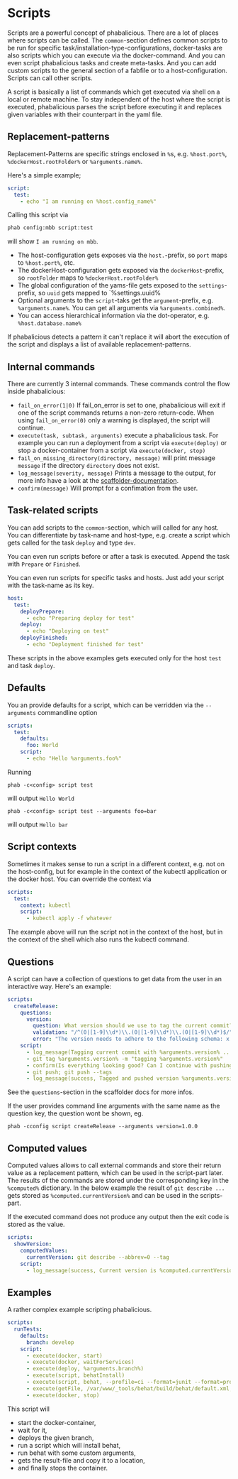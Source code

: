 # Scripts

Scripts are a powerful concept of phabalicious. There are a lot of places where scripts can be called. The `common`-section defines common scripts to be run for specific task/installation-type-configurations, docker-tasks are also scripts which you can execute via the docker-command. And you can even script phabalicious tasks and create meta-tasks. And you can add custom scripts to the general section of a fabfile or to a host-configuration. Scripts can call other scripts.

A script is basically a list of commands which get executed via shell on a local or remote machine. To stay independent of the host where the script is executed, phabalicious parses the script before executing it and replaces given variables with their counterpart in the yaml file.

## Replacement-patterns

Replacement-Patterns are specific strings enclosed in `%`s, e.g. `%host.port%`, `%dockerHost.rootFolder%` or `%arguments.name%`.

Here's a simple example;

```yaml
script:
  test:
    - echo "I am running on %host.config_name%"
```

Calling this script via

``` bash
phab config:mbb script:test
```

will show `I am running on mbb`.

* The host-configuration gets exposes via the `host.`-prefix, so `port` maps to `%host.port%`, etc.
* The dockerHost-configuration gets exposed via the `dockerHost`-prefix, so `rootFolder` maps to `%dockerHost.rootFolder%`
* The global configuration of the yams-file gets exposed to the `settings`-prefix, so `uuid` gets mapped to `%settings.uuid%
* Optional arguments to the `script`-taks get the `argument`-prefix, e.g. `%arguments.name%`. You can get all arguments via `%arguments.combined%`.
* You can access hierarchical information via the dot-operator, e.g. `%host.database.name%`

If phabalicious detects a pattern it can't replace it will abort the execution of the script and displays a list of available replacement-patterns.

## Internal commands

There are currently 3 internal commands. These commands control the flow inside phabalicious:

* `fail_on_error(1|0)` If fail_on_error is set to one, phabalicious will exit if one of the script commands returns a non-zero return-code. When using `fail_on_error(0)` only a warning is displayed, the script will continue.
* `execute(task, subtask, arguments)` execute a phabalicious task. For example you can run a deployment from a script via `execute(deploy)` or stop a docker-container from a script via `execute(docker, stop)`
* `fail_on_missing_directory(directory, message)` will print message `message` if the directory `directory` does not exist.
* `log_message(severity, message)` Prints a message to the output, for more info have a look at the [scaffolder-documentation](/scaffolder).
* `confirm(message)` Will prompt for a confimation from the user.

## Task-related scripts

You can add scripts to the `common`-section, which will called for any host. You can differentiate by task-name and host-type, e.g. create a script which gets called for the task `deploy` and type `dev`.

You can even run scripts before or after a task is executed. Append the task with `Prepare` or `Finished`.

You can even run scripts for specific tasks and hosts. Just add your script with the task-name as its key.

```yaml
host:
  test:
    deployPrepare:
      - echo "Preparing deploy for test"
    deploy:
      - echo "Deploying on test"
    deployFinished:
      - echo "Deployment finished for test"
```

These scripts in the above examples gets executed only for the host `test` and task `deploy`.


## Defaults

You an provide defaults for a script, which can be verridden via the `--arguments` commandline option

```yaml
scripts:
  test:
    defaults:
      foo: World
    script:
      - echo "Hello %arguments.foo%"
```

Running
```
phab -c<config> script test
```
 will output `Hello World`

```
phab -c<config> script test --arguments foo=bar
```

will output `Hello bar`

## Script contexts

Sometimes it makes sense to run a script in a different context, e.g. not on the host-config, but for example in the context of the kubectl application or the docker host. You can override the context via

```yaml
scripts:
  test:
    context: kubectl
    script:
      - kubectl apply -f whatever
```

The example above will run the script not in the context of the host, but in the context of the shell which also runs the kubectl command.

## Questions

A script can have a collection of questions to get data from the user in an interactive way. Here's an example:

```yaml
scripts:
  createRelease:
    questions:
      version:
        question: What version should we use to tag the current commit?
        validation: "/^(0|[1-9]\\d*)\\.(0|[1-9]\\d*)\\.(0|[1-9]\\d*)$/"
        error: "The version needs to adhere to the following schema: x.x.x"
    script:
      - log_message(Tagging current commit with %arguments.version% ...)
      - git tag %arguments.version% -m "tagging %arguments.version%"
      - confirm(Is everything looking good? Can I continue with pushing to origin?)
      - git push; git push --tags
      - log_message(success, Tagged and pushed version %arguments.version%!)
```
See the `questions`-section in the scaffolder docs for more infos.

If the user provides command line arguments with the same name as the question key, the question wont be shown, eg.

```
phab -cconfig script createRelease --arguments version=1.0.0
```

## Computed values

Computed values allows to call external commands and store their return value as a replacement pattern, which can be used in the script-part later. The results of the commands are stored under the corresponding key in the `%computed%` dictionary. In the below example the result of `git describe ...` gets stored as `%computed.currentVersion%` and can be used in the scripts-part.

If the executed command does not produce any output then the exit code is stored as the value.

```yaml
scripts:
  showVersion:
    computedValues:
      currentVersion: git describe --abbrev=0 --tag
    script:
      - log_message(success, Current version is %computed.currentVersion%)
```


## Examples

A rather complex example scripting phabalicious.

```yaml
scripts:
  runTests:
    defaults:
      branch: develop
    script:
      - execute(docker, start)
      - execute(docker, waitForServices)
      - execute(deploy, %arguments.branch%)
      - execute(script, behatInstall)
      - execute(script, behat, --profile=ci --format=junit --format=progress)
      - execute(getFile, /var/www/_tools/behat/build/behat/default.xml, ./_tools/behat)
      - execute(docker, stop)
```

This script will

* start the docker-container,
* wait for it,
* deploys the given branch,
* run a script which will install behat,
* run behat with some custom arguments,
* gets the result-file and copy it to a location,
* and finally stops the container.

